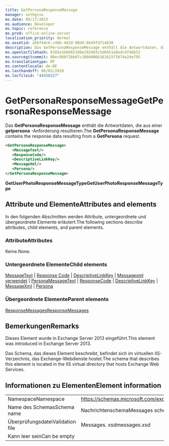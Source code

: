 ```yaml
---
title: GetPersonaResponseMessage
manager: sethgros
ms.date: 09/17/2015
ms.audience: Developer
ms.topic: reference
ms.prod: office-online-server
localization_priority: Normal
ms.assetid: a5bf44c6-c46b-442d-98d4-8b49fdf14b30
description: Das GetPersonaResponseMessage enthält die Antwortdaten, die aus einer getpersona-Anforderung resultieren.
ms.openlocfilehash: 6391e1b6682180e292d03c5db651e8edc6f46b52
ms.sourcegitcommit: 88ec988f2bb67c1866d06b361615f3674a24e795
ms.translationtype: MT
ms.contentlocale: de-DE
ms.lasthandoff: 06/03/2020
ms.locfileid: "44458327"
---
```

# <a name="getpersonaresponsemessage"></a><span data-ttu-id="097f1-103">GetPersonaResponseMessage</span><span class="sxs-lookup"><span data-stu-id="097f1-103">GetPersonaResponseMessage</span></span>

<span data-ttu-id="097f1-104">Das **GetPersonaResponseMessage** enthält die Antwortdaten, die aus einer **getpersona** -Anforderung resultieren.</span><span class="sxs-lookup"><span data-stu-id="097f1-104">The **GetPersonaResponseMessage** contains the response data resulting from a **GetPersona** request.</span></span> 
  
```XML
<GetPersonaResponseMessage>
   <MessageText/>
   <ResponseCode/>
   <DescriptiveLinkKey/>
   <MessageXml/>
   <Persona/>
</GetPersonaResponseMessage>
```

 <span data-ttu-id="097f1-105">**GetUserPhotoResponseMessageType**</span><span class="sxs-lookup"><span data-stu-id="097f1-105">**GetUserPhotoResponseMessageType**</span></span>
## <a name="attributes-and-elements"></a><span data-ttu-id="097f1-106">Attribute und Elemente</span><span class="sxs-lookup"><span data-stu-id="097f1-106">Attributes and elements</span></span>

<span data-ttu-id="097f1-107">In den folgenden Abschnitten werden Attribute, untergeordnete und übergeordnete Elemente erläutert.</span><span class="sxs-lookup"><span data-stu-id="097f1-107">The following sections describe attributes, child elements, and parent elements.</span></span>
  
### <a name="attributes"></a><span data-ttu-id="097f1-108">Attribute</span><span class="sxs-lookup"><span data-stu-id="097f1-108">Attributes</span></span>

<span data-ttu-id="097f1-109">Keine.</span><span class="sxs-lookup"><span data-stu-id="097f1-109">None.</span></span>
  
### <a name="child-elements"></a><span data-ttu-id="097f1-110">Untergeordnete Elemente</span><span class="sxs-lookup"><span data-stu-id="097f1-110">Child elements</span></span>

<span data-ttu-id="097f1-111">[MessageText](messagetext.md)  |  [Response Code](responsecode.md)  |  [DescriptiveLinkKey](descriptivelinkkey.md)  |  [Messagexml verwendet](messagexml.md)  |  [Persona](persona.md)</span><span class="sxs-lookup"><span data-stu-id="097f1-111">[MessageText](messagetext.md) | [ResponseCode](responsecode.md) | [DescriptiveLinkKey](descriptivelinkkey.md) | [MessageXml](messagexml.md) | [Persona](persona.md)</span></span>
  
### <a name="parent-elements"></a><span data-ttu-id="097f1-112">Übergeordnete Elemente</span><span class="sxs-lookup"><span data-stu-id="097f1-112">Parent elements</span></span>

[<span data-ttu-id="097f1-113">ResponseMessages</span><span class="sxs-lookup"><span data-stu-id="097f1-113">ResponseMessages</span></span>](responsemessages.md)
  
## <a name="remarks"></a><span data-ttu-id="097f1-114">Bemerkungen</span><span class="sxs-lookup"><span data-stu-id="097f1-114">Remarks</span></span>

<span data-ttu-id="097f1-115">Dieses Element wurde in Exchange Server 2013 eingeführt.</span><span class="sxs-lookup"><span data-stu-id="097f1-115">This element was introduced in Exchange Server 2013.</span></span>
  
<span data-ttu-id="097f1-116">Das Schema, das dieses Element beschreibt, befindet sich im virtuellen IIS-Verzeichnis, das Exchange-Webdienste hostet.</span><span class="sxs-lookup"><span data-stu-id="097f1-116">The schema that describes this element is located in the IIS virtual directory that hosts Exchange Web Services.</span></span>
  
## <a name="element-information"></a><span data-ttu-id="097f1-117">Informationen zu Elementen</span><span class="sxs-lookup"><span data-stu-id="097f1-117">Element information</span></span>

|||
|:-----|:-----|
|<span data-ttu-id="097f1-118">Namespace</span><span class="sxs-lookup"><span data-stu-id="097f1-118">Namespace</span></span>  <br/> |https://schemas.microsoft.com/exchange/services/2006/messages  <br/> |
|<span data-ttu-id="097f1-119">Name des Schemas</span><span class="sxs-lookup"><span data-stu-id="097f1-119">Schema name</span></span>  <br/> |<span data-ttu-id="097f1-120">Nachrichtenschema</span><span class="sxs-lookup"><span data-stu-id="097f1-120">Messages schema</span></span>  <br/> |
|<span data-ttu-id="097f1-121">Überprüfungsdatei</span><span class="sxs-lookup"><span data-stu-id="097f1-121">Validation file</span></span>  <br/> |<span data-ttu-id="097f1-122">Messages. xsd</span><span class="sxs-lookup"><span data-stu-id="097f1-122">messages.xsd</span></span>  <br/> |
|<span data-ttu-id="097f1-123">Kann leer sein</span><span class="sxs-lookup"><span data-stu-id="097f1-123">Can be empty</span></span>  <br/> ||
   

